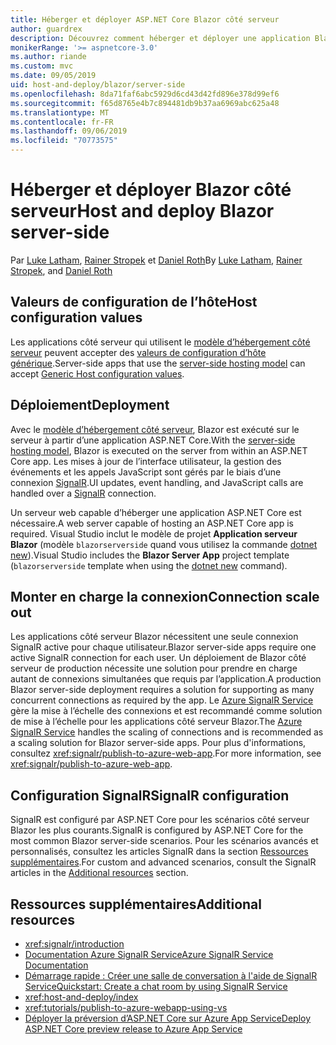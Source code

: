 ```yaml
---
title: Héberger et déployer ASP.NET Core Blazor côté serveur
author: guardrex
description: Découvrez comment héberger et déployer une application Blazor côté serveur avec ASP.NET Core.
monikerRange: '>= aspnetcore-3.0'
ms.author: riande
ms.custom: mvc
ms.date: 09/05/2019
uid: host-and-deploy/blazor/server-side
ms.openlocfilehash: 8da71faf6abc5929d6cd43d42fd896e378d99ef6
ms.sourcegitcommit: f65d8765e4b7c894481db9b37aa6969abc625a48
ms.translationtype: MT
ms.contentlocale: fr-FR
ms.lasthandoff: 09/06/2019
ms.locfileid: "70773575"
---
```

# <a name="host-and-deploy-blazor-server-side"></a><span data-ttu-id="77f5f-103">Héberger et déployer Blazor côté serveur</span><span class="sxs-lookup"><span data-stu-id="77f5f-103">Host and deploy Blazor server-side</span></span>

<span data-ttu-id="77f5f-104">Par [Luke Latham](https://github.com/guardrex), [Rainer Stropek](https://www.timecockpit.com) et [Daniel Roth](https://github.com/danroth27)</span><span class="sxs-lookup"><span data-stu-id="77f5f-104">By [Luke Latham](https://github.com/guardrex), [Rainer Stropek](https://www.timecockpit.com), and [Daniel Roth](https://github.com/danroth27)</span></span>

## <a name="host-configuration-values"></a><span data-ttu-id="77f5f-105">Valeurs de configuration de l’hôte</span><span class="sxs-lookup"><span data-stu-id="77f5f-105">Host configuration values</span></span>

<span data-ttu-id="77f5f-106">Les applications côté serveur qui utilisent le [modèle d’hébergement côté serveur](xref:blazor/hosting-models#server-side) peuvent accepter des [valeurs de configuration d’hôte générique](xref:fundamentals/host/generic-host#host-configuration).</span><span class="sxs-lookup"><span data-stu-id="77f5f-106">Server-side apps that use the [server-side hosting model](xref:blazor/hosting-models#server-side) can accept [Generic Host configuration values](xref:fundamentals/host/generic-host#host-configuration).</span></span>

## <a name="deployment"></a><span data-ttu-id="77f5f-107">Déploiement</span><span class="sxs-lookup"><span data-stu-id="77f5f-107">Deployment</span></span>

<span data-ttu-id="77f5f-108">Avec le [modèle d’hébergement côté serveur](xref:blazor/hosting-models#server-side), Blazor est exécuté sur le serveur à partir d’une application ASP.NET Core.</span><span class="sxs-lookup"><span data-stu-id="77f5f-108">With the [server-side hosting model](xref:blazor/hosting-models#server-side), Blazor is executed on the server from within an ASP.NET Core app.</span></span> <span data-ttu-id="77f5f-109">Les mises à jour de l’interface utilisateur, la gestion des événements et les appels JavaScript sont gérés par le biais d’une connexion [SignalR](xref:signalr/introduction).</span><span class="sxs-lookup"><span data-stu-id="77f5f-109">UI updates, event handling, and JavaScript calls are handled over a [SignalR](xref:signalr/introduction) connection.</span></span>

<span data-ttu-id="77f5f-110">Un serveur web capable d’héberger une application ASP.NET Core est nécessaire.</span><span class="sxs-lookup"><span data-stu-id="77f5f-110">A web server capable of hosting an ASP.NET Core app is required.</span></span> <span data-ttu-id="77f5f-111">Visual Studio inclut le modèle de projet **Application serveur Blazor** (modèle `blazorserverside` quand vous utilisez la commande [dotnet new](/dotnet/core/tools/dotnet-new)).</span><span class="sxs-lookup"><span data-stu-id="77f5f-111">Visual Studio includes the **Blazor Server App** project template (`blazorserverside` template when using the [dotnet new](/dotnet/core/tools/dotnet-new) command).</span></span>

## <a name="connection-scale-out"></a><span data-ttu-id="77f5f-112">Monter en charge la connexion</span><span class="sxs-lookup"><span data-stu-id="77f5f-112">Connection scale out</span></span>

<span data-ttu-id="77f5f-113">Les applications côté serveur Blazor nécessitent une seule connexion SignalR active pour chaque utilisateur.</span><span class="sxs-lookup"><span data-stu-id="77f5f-113">Blazor server-side apps require one active SignalR connection for each user.</span></span> <span data-ttu-id="77f5f-114">Un déploiement de Blazor côté serveur de production nécessite une solution pour prendre en charge autant de connexions simultanées que requis par l’application.</span><span class="sxs-lookup"><span data-stu-id="77f5f-114">A production Blazor server-side deployment requires a solution for supporting as many concurrent connections as required by the app.</span></span> <span data-ttu-id="77f5f-115">Le [Azure SignalR Service](/azure/azure-signalr/) gère la mise à l’échelle des connexions et est recommandé comme solution de mise à l’échelle pour les applications côté serveur Blazor.</span><span class="sxs-lookup"><span data-stu-id="77f5f-115">The [Azure SignalR Service](/azure/azure-signalr/) handles the scaling of connections and is recommended as a scaling solution for Blazor server-side apps.</span></span> <span data-ttu-id="77f5f-116">Pour plus d'informations, consultez <xref:signalr/publish-to-azure-web-app>.</span><span class="sxs-lookup"><span data-stu-id="77f5f-116">For more information, see <xref:signalr/publish-to-azure-web-app>.</span></span>

## <a name="signalr-configuration"></a><span data-ttu-id="77f5f-117">Configuration SignalR</span><span class="sxs-lookup"><span data-stu-id="77f5f-117">SignalR configuration</span></span>

<span data-ttu-id="77f5f-118">SignalR est configuré par ASP.NET Core pour les scénarios côté serveur Blazor les plus courants.</span><span class="sxs-lookup"><span data-stu-id="77f5f-118">SignalR is configured by ASP.NET Core for the most common Blazor server-side scenarios.</span></span> <span data-ttu-id="77f5f-119">Pour les scénarios avancés et personnalisés, consultez les articles SignalR dans la section [Ressources supplémentaires](#additional-resources).</span><span class="sxs-lookup"><span data-stu-id="77f5f-119">For custom and advanced scenarios, consult the SignalR articles in the [Additional resources](#additional-resources) section.</span></span>

## <a name="additional-resources"></a><span data-ttu-id="77f5f-120">Ressources supplémentaires</span><span class="sxs-lookup"><span data-stu-id="77f5f-120">Additional resources</span></span>

* <xref:signalr/introduction>
* [<span data-ttu-id="77f5f-121">Documentation Azure SignalR Service</span><span class="sxs-lookup"><span data-stu-id="77f5f-121">Azure SignalR Service Documentation</span></span>](/azure/azure-signalr/)
* [<span data-ttu-id="77f5f-122">Démarrage rapide : Créer une salle de conversation à l'aide de SignalR Service</span><span class="sxs-lookup"><span data-stu-id="77f5f-122">Quickstart: Create a chat room by using SignalR Service</span></span>](/azure/azure-signalr/signalr-quickstart-dotnet-core)
* <xref:host-and-deploy/index>
* <xref:tutorials/publish-to-azure-webapp-using-vs>
* [<span data-ttu-id="77f5f-123">Déployer la préversion d’ASP.NET Core sur Azure App Service</span><span class="sxs-lookup"><span data-stu-id="77f5f-123">Deploy ASP.NET Core preview release to Azure App Service</span></span>](xref:host-and-deploy/azure-apps/index#deploy-aspnet-core-preview-release-to-azure-app-service)
